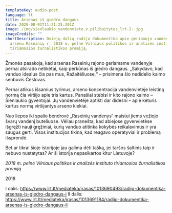 ```yaml
---
templateKey: audio-post
language: lt
title: Arsenas iš giedro dangaus
date: 2020-08-01T11:21:25.201Z
image: /img/sienlaukio_vandenviete.v.pilibaitytes_lrt-2-.jpg
imageCredits: ""
shortDescription: Dviejų dalių radijo dokumentika apie geriamojo vandens taršą
  arsenu Raseinių r. 2018 m. pelnė Vilniaus politikos ir analizės instituto
  tiriamosios žurnalistikos premiją.
---
```


Žmonės pasakoja, kad arsenas Raseinių rajono geriamame vandenyje pernai atsirado netikėtai, kaip perkūnas iš giedro dangaus. „Sakydavo, kad vanduo idealus čia pas mus, Ražaitėliuose,“ – prisimena šio nedidelio kaimo senbuvis Česlovas.

Pernai atlikus išsamius tyrimus, arseno koncentracija vandenvietėje leistiną normą čia viršijo apie tris kartus. Panašiai stebisi ir kito rajono kaimo – Šienlaukio gyventojai. Jų vandenvietėje aptikti dar didesni – apie keturis kartus normą viršijantys arseno kiekiai.

Nuo liepos iki spalio bendrovė „Raseinių vandenys“ maistui jiems vežiojo švarų vandenį buteliuose. Vėliau pranešta, kad abiejose gyvenvietėse išgręžti nauji gręžiniai, kurių vanduo atitinka kokybės reikalavimus ir yra saugus gerti. Visos institucijos tikina, kad reagavo operatyviai ir problemą išsprendė.

Bet ar tikrai šioje istorijoje jau galima dėti tašką, jei taršos šaltinis taip ir nebuvo nustatytas? Ar ši istorija nepasikartos kitur Lietuvoje?

*2018 m. pelnė Vilniaus politikos ir analizės instituto tiriamosios žurnalistikos premiją*

2018

I dalis: https://www.lrt.lt/mediateka/irasas/1013690493/radijo-dokumentika-arsenas-is-giedro-dangaus-i
II dalis: https://www.lrt.lt/mediateka/irasas/1013691184/radijo-dokumentika-arsenas-is-giedro-dangaus-ii

